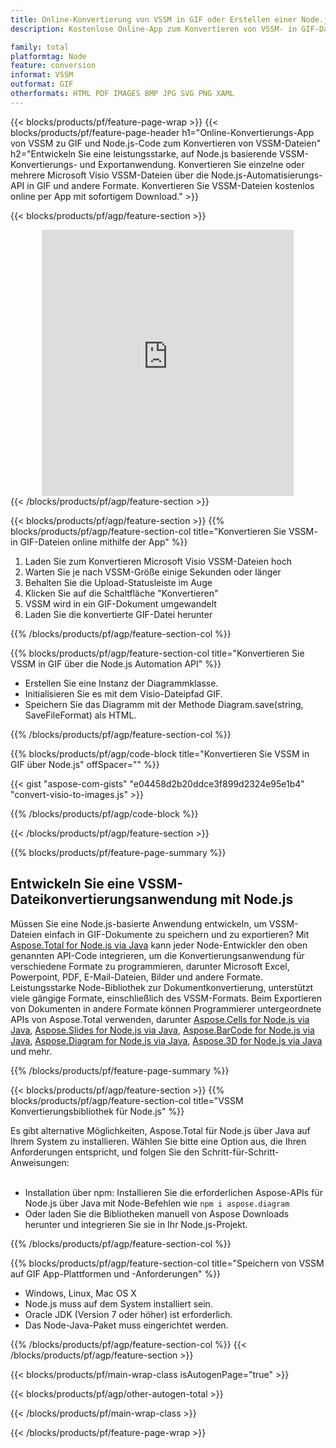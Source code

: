 ```yaml
---
title: Online-Konvertierung von VSSM in GIF oder Erstellen einer Node.js-basierten Anwendung zum Konvertieren von VSSM-Dateien
description: Kostenlose Online-App zum Konvertieren von VSSM- in GIF-Dateien. Node.js-Konvertierungsbibliothekscode für Microsoft Visio VSSM-Dokumente. 

family: total
platformtag: Node
feature: conversion
informat: VSSM
outformat: GIF
otherformats: HTML PDF IMAGES BMP JPG SVG PNG XAML
---
```

{{< blocks/products/pf/feature-page-wrap >}}
{{< blocks/products/pf/feature-page-header h1="Online-Konvertierungs-App von VSSM zu GIF und Node.js-Code zum Konvertieren von VSSM-Dateien" h2="Entwickeln Sie eine leistungsstarke, auf Node.js basierende VSSM-Konvertierungs- und Exportanwendung. Konvertieren Sie einzelne oder mehrere Microsoft Visio VSSM-Dateien über die Node.js-Automatisierungs-API in GIF und andere Formate. Konvertieren Sie VSSM-Dateien kostenlos online per App mit sofortigem Download." >}}


{{< blocks/products/pf/agp/feature-section >}}

<div class="container-fluid agp-content bg-white aboutfile box-1 vh100 section nopbtm">
<div class=container>
<div class=row>
<div class="demobox tc col-md-12 padding-0" align="center">

<iframe title="Kostenlose Online-App zur Konvertierung von VSSM in GIF" style="border: none; height: 426px;" scrolling="no" src="https://total-conversion-app-65z5r2lp.k8s.dynabic.com/?to=gif&from=vssm" id="child-iframe" width="80%"></iframe>

</div></div>
</div></div>
{{< /blocks/products/pf/agp/feature-section >}}


{{< blocks/products/pf/agp/feature-section >}}
{{% blocks/products/pf/agp/feature-section-col title="Konvertieren Sie VSSM- in GIF-Dateien online mithilfe der App" %}}

1. Laden Sie zum Konvertieren Microsoft Visio VSSM-Dateien hoch
1. Warten Sie je nach VSSM-Größe einige Sekunden oder länger
1. Behalten Sie die Upload-Statusleiste im Auge
1. Klicken Sie auf die Schaltfläche "Konvertieren"
1. VSSM wird in ein GIF-Dokument umgewandelt
1. Laden Sie die konvertierte GIF-Datei herunter

{{% /blocks/products/pf/agp/feature-section-col %}}

{{% blocks/products/pf/agp/feature-section-col title="Konvertieren Sie VSSM in GIF über die Node.js Automation API" %}}

- Erstellen Sie eine Instanz der Diagrammklasse.
- Initialisieren Sie es mit dem Visio-Dateipfad GIF.
- Speichern Sie das Diagramm mit der Methode Diagram.save(string, SaveFileFormat) als HTML.

{{% /blocks/products/pf/agp/feature-section-col %}}

{{% blocks/products/pf/agp/code-block title="Konvertieren Sie VSSM in GIF über Node.js" offSpacer="" %}}

{{< gist "aspose-com-gists" "e04458d2b20ddce3f899d2324e95e1b4" "convert-visio-to-images.js" >}}

{{% /blocks/products/pf/agp/code-block %}}

{{< /blocks/products/pf/agp/feature-section >}}

{{% blocks/products/pf/feature-page-summary %}}

<h2>Entwickeln Sie eine VSSM-Dateikonvertierungsanwendung mit Node.js</h2>

Müssen Sie eine Node.js-basierte Anwendung entwickeln, um VSSM-Dateien einfach in GIF-Dokumente zu speichern und zu exportieren? Mit [Aspose.Total for Node.js via Java](https://products.aspose.com/total/de/nodejs-java/) kann jeder Node-Entwickler den oben genannten API-Code integrieren, um die Konvertierungsanwendung für verschiedene Formate zu programmieren, darunter Microsoft Excel, Powerpoint, PDF, E-Mail-Dateien, Bilder und andere Formate. Leistungsstarke Node-Bibliothek zur Dokumentkonvertierung, unterstützt viele gängige Formate, einschließlich des VSSM-Formats. Beim Exportieren von Dokumenten in andere Formate können Programmierer untergeordnete APIs von Aspose.Total verwenden, darunter [Aspose.Cells for Node.js via Java](https://products.aspose.com/cells/de/nodejs-java/), [Aspose.Slides for Node.js via Java](https://products.aspose.com/slides/de/nodejs-java/), [Aspose.BarCode for Node.js via Java](https://products.aspose.com/barcode/de/nodejs-java/), [Aspose.Diagram for Node.js via Java](https://products.aspose.com/diagram/de/nodejs-java/), [Aspose.3D for Node.js via Java](https://products.aspose.com/3d/de/nodejs-java/) und mehr. 
 
 

{{% /blocks/products/pf/feature-page-summary %}}

{{< blocks/products/pf/agp/feature-section >}}
{{% blocks/products/pf/agp/feature-section-col title="VSSM Konvertierungsbibliothek für Node.js" %}}

Es gibt alternative Möglichkeiten, Aspose.Total für Node.js über Java auf Ihrem System zu installieren. Wählen Sie bitte eine Option aus, die Ihren Anforderungen entspricht, und folgen Sie den Schritt-für-Schritt-Anweisungen:<br /><br />

- Installation über npm: Installieren Sie die erforderlichen Aspose-APIs für Node.js über Java mit Node-Befehlen wie ```npm i aspose.diagram```
- Oder laden Sie die Bibliotheken manuell von Aspose Downloads herunter und integrieren Sie sie in Ihr Node.js-Projekt.

{{% /blocks/products/pf/agp/feature-section-col %}}

{{% blocks/products/pf/agp/feature-section-col title="Speichern von VSSM auf GIF App-Plattformen und -Anforderungen" %}}

- Windows, Linux, Mac OS X
- Node.js muss auf dem System installiert sein.
- Oracle JDK (Version 7 oder höher) ist erforderlich.
- Das Node-Java-Paket muss eingerichtet werden.

{{% /blocks/products/pf/agp/feature-section-col %}}
{{< /blocks/products/pf/agp/feature-section >}}

{{< blocks/products/pf/main-wrap-class isAutogenPage="true" >}}

{{< blocks/products/pf/agp/other-autogen-total >}}

{{< /blocks/products/pf/main-wrap-class >}}

{{< /blocks/products/pf/feature-page-wrap >}}